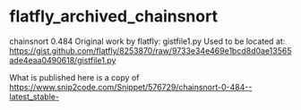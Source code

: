 # flatfly_archived_chainsnort
chainsnort 0.484
Original work by flatfly: gistfile1.py
Used to be located at: https://gist.github.com/flatfly/8253870/raw/9733e34e469e1bcd8d0ae13565ade4eaa0490618/gistfile1.py

What is published here is a copy of https://www.snip2code.com/Snippet/576729/chainsnort-0-484--latest_stable-
